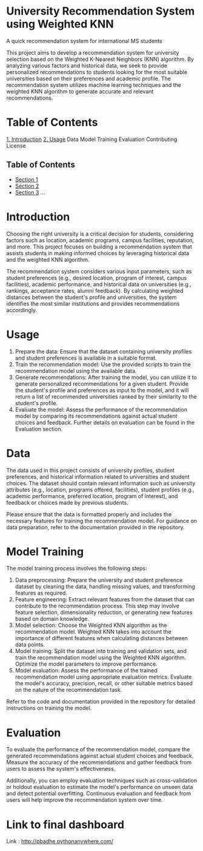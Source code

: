 # University Recommendation System using Weighted KNN
A quick recommendation system for international MS students 

This project aims to develop a recommendation system for university selection based on the Weighted K-Nearest Neighbors (KNN) algorithm. By analyzing various factors and historical data, we seek to provide personalized recommendations to students looking for the most suitable universities based on their preferences and academic profile. The recommendation system utilizes machine learning techniques and the weighted KNN algorithm to generate accurate and relevant recommendations.

# Table of Contents
[1. Introduction](https://github.com/SarthakChawathe/University-Recommendation-System/blob/main/README.md#introduction)
[2. Usage](https://github.com/SarthakChawathe/University-Recommendation-System/blob/main/README.md#introduction)
Data
Model Training
Evaluation
Contributing
License

## Table of Contents

- [Section 1](#section-1)
- [Section 2](#section-2)
- [Section 3](#section-3)
...


# Introduction
Choosing the right university is a critical decision for students, considering factors such as location, academic programs, campus facilities, reputation, and more. This project focuses on building a recommendation system that assists students in making informed choices by leveraging historical data and the weighted KNN algorithm.

The recommendation system considers various input parameters, such as student preferences (e.g., desired location, program of interest, campus facilities), academic performance, and historical data on universities (e.g., rankings, acceptance rates, alumni feedback). By calculating weighted distances between the student's profile and universities, the system identifies the most similar institutions and provides recommendations accordingly.

# Usage
1) Prepare the data: Ensure that the dataset containing university profiles and student preferences is available in a suitable format.
2) Train the recommendation model: Use the provided scripts to train the recommendation model using the available data. 
3) Generate recommendations: After training the model, you can utilize it to generate personalized recommendations for a given student. Provide the student's profile and preferences as input to the model, and it will return a list of recommended universities ranked by their similarity to the student's profile.
4) Evaluate the model: Assess the performance of the recommendation model by comparing its recommendations against actual student choices and feedback. Further details on evaluation can be found in the Evaluation section.

# Data
The data used in this project consists of university profiles, student preferences, and historical information related to universities and student choices. The dataset should contain relevant information such as university attributes (e.g., location, programs offered, facilities), student profiles (e.g., academic performance, preferred location, program of interest), and feedback or choices made by previous students.

Please ensure that the data is formatted properly and includes the necessary features for training the recommendation model. For guidance on data preparation, refer to the documentation provided in the repository.

# Model Training
The model training process involves the following steps:

1) Data preprocessing: Prepare the university and student preference dataset by cleaning the data, handling missing values, and transforming features as required.
2) Feature engineering: Extract relevant features from the dataset that can contribute to the recommendation process. This step may involve feature selection, dimensionality reduction, or generating new features based on domain knowledge.
3) Model selection: Choose the Weighted KNN algorithm as the recommendation model. Weighted KNN takes into account the importance of different features when calculating distances between data points.
4) Model training: Split the dataset into training and validation sets, and train the recommendation model using the Weighted KNN algorithm. Optimize the model parameters to improve performance.
5) Model evaluation: Assess the performance of the trained recommendation model using appropriate evaluation metrics. Evaluate the model's accuracy, precision, recall, or other suitable metrics based on the nature of the recommendation task.

Refer to the code and documentation provided in the repository for detailed instructions on training the model.

# Evaluation
To evaluate the performance of the recommendation model, compare the generated recommendations against actual student choices and feedback. Measure the accuracy of the recommendations and gather feedback from users to assess the system's effectiveness.

Additionally, you can employ evaluation techniques such as cross-validation or holdout evaluation to estimate the model's performance on unseen data and detect potential overfitting. Continuous evaluation and feedback from users will help improve the recommendation system over time.


# Link to final dashboard

Link : http://pbadhe.pythonanywhere.com/
